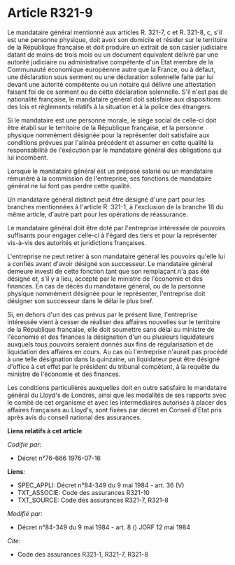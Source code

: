 # Article R321-9

Le mandataire général mentionné aux articles R. 321-7, c et R. 321-8, c, s'il est une personne physique, doit avoir son
domicile et résider sur le territoire de la République française et doit produire un extrait de son casier judiciaire datant
de moins de trois mois ou un document équivalent délivré par une autorité judiciaire ou administrative compétente d'un Etat
membre de la Communauté économique européenne autre que la France, ou à défaut, une déclaration sous serment ou une
déclaration solennelle faite par lui devant une autorité compétente ou un notaire qui délivre une attestation faisant foi de
ce serment ou de cette déclaration solennelle. S'il n'est pas de nationalité française, le mandataire général doit satisfaire
aux dispositions des lois et règlements relatifs à la situation et à la police des étrangers.

Si le mandataire est une personne morale, le siège social de celle-ci doit être établi sur le territoire de la République
française, et la personne physique nommément désignée pour la représenter doit satisfaire aux conditions prévues par l'alinéa
précédent et assumer en cette qualité la responsabilité de l'exécution par le mandataire général des obligations qui lui
incombent.

Lorsque le mandataire général est un préposé salarié ou un mandataire rémunéré à la commission de l'entreprise, ses fonctions
de mandataire général ne lui font pas perdre cette qualité.

Un mandataire général distinct peut être désigné d'une part pour les branches mentionnées à l'article R. 321-1, à l'exclusion
de la branche 18 du même article, d'autre part pour les opérations de réassurance.

Le mandataire général doit être doté par l'entreprise intéressée de pouvoirs suffisants pour engager celle-ci à l'égard des
tiers et pour la représenter vis-à-vis des autorités et juridictions françaises.

L'entreprise ne peut retirer à son mandataire général les pouvoirs qu'elle lui a confiés avant d'avoir désigné son
successeur. Le mandataire général demeure investi de cette fonction tant que son remplaçant n'a pas été désigné et, s'il y a
lieu, accepté par le ministre de l'économie et des finances. En cas de décès du mandataire général, ou de la personne
physique nommément désignée pour le représenter, l'entreprise doit désigner son successeur dans le délai le plus bref.

Si, en dehors d'un des cas prévus par le présent livre, l'entreprise intéressée vient à cesser de réaliser des affaires
nouvelles sur le territoire de la République française, elle doit soumettre sans délai au ministre de l'économie et des
finances la désignation d'un ou plusieurs liquidateurs auxquels tous pouvoirs seraient donnés aux fins de régularisation et
de liquidation des affaires en cours. Au cas où l'entreprise n'aurait pas procédé à une telle désignation dans la quinzaine,
un liquidateur peut être désigné d'office à cet effet par le président du tribunal compétent, à la requête du ministre de
l'économie et des finances.

Les conditions particulières auxquelles doit en outre satisfaire le mandataire général du Lloyd's de Londres, ainsi que les
modalités de ses rapports avec le comité de cet organisme et avec les intermédiaires autorisés à placer des affaires
françaises au Lloyd's, sont fixées par décret en Conseil d'Etat pris après avis du conseil national des assurances.

**Liens relatifs à cet article**

_Codifié par_:

  - Décret n°76-666 1976-07-16

**Liens**:

  - SPEC_APPLI: Décret n°84-349 du 9 mai 1984 - art. 36 (V)
  - TXT_ASSOCIE: Code des assurances R321-10
  - TXT_SOURCE: Code des assurances R321-7, R321-8

_Modifié par_:

  - Décret n°84-349 du 9 mai 1984 - art. 8 () JORF 12 mai 1984

_Cite_:

  - Code des assurances R321-1, R321-7, R321-8
